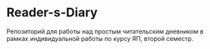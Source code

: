 # Reader-s-Diary
Репозиторий для работы над простым читательским дневником в рамках индивидуальной работы по курсу ЯП, второй семестр.
